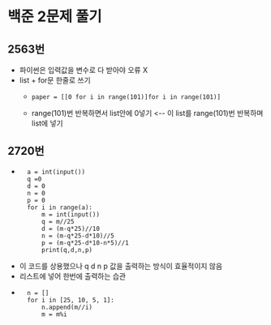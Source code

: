 백준 2문제 풀기
=====

## 2563번
- 파이썬은 입력값을 변수로 다 받아야 오류 X
- list + for문 한줄로 쓰기
  -     paper = [[0 for i in range(101)]for i in range(101)]
  -  range(101)번 반복하면서 list안에 0넣기 <-- 이 list를 range(101)번 반복하며 list에 넣기

## 2720번
-       a = int(input())
        q =0
        d = 0
        n = 0
        p = 0
        for i in range(a):
            m = int(input())
            q = m//25
            d = (m-q*25)//10
            n = (m-q*25-d*10)//5
            p = (m-q*25-d*10-n*5)//1
            print(q,d,n,p)

- 이 코드를 상용했으나 q d n p 값을 출력하는 방식이 효율적이지 않음
- 리스트에 넣어 한번에 출력하는 습관
-       n = []
        for i in [25, 10, 5, 1]:
            n.append(m//i)
            m = m%i
